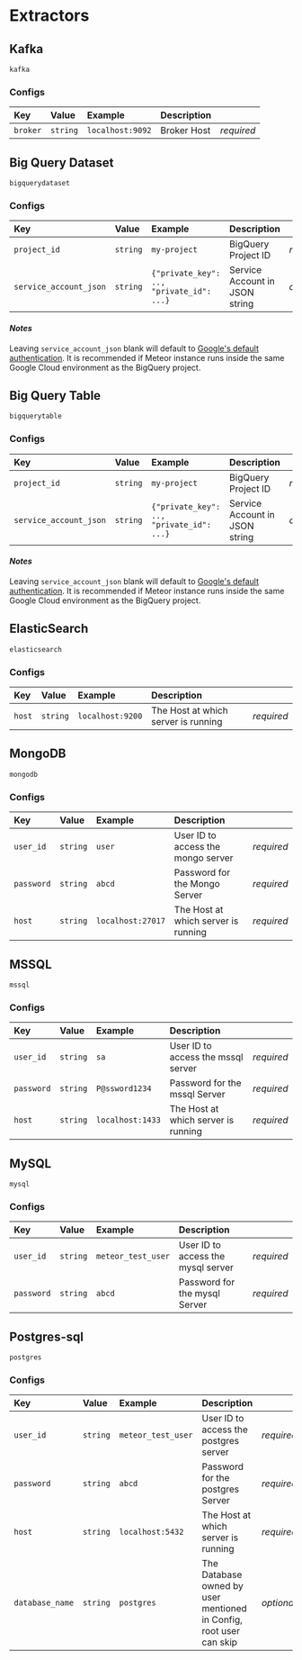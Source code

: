 # Extractors

## Kafka

`kafka`

### Configs
| Key | Value | Example | Description |    |
| :-- | :---- | :------ | :---------- | :- |
| `broker` | `string` | `localhost:9092` | Broker Host | *required* |

## Big Query Dataset

`bigquerydataset`

### Configs
| Key | Value | Example | Description |    |
| :-- | :---- | :------ | :---------- | :- |
| `project_id` | `string` | `my-project` | BigQuery Project ID | *required* |
| `service_account_json` | `string` | `{"private_key": .., "private_id": ...}` | Service Account in JSON string | *optional* |

#### *Notes*
Leaving `service_account_json` blank will default to [Google's default authentication](https://cloud.google.com/docs/authentication/production#automatically). It is recommended if Meteor instance runs inside the same Google Cloud environment as the BigQuery project.

## Big Query Table

`bigquerytable`

### Configs
| Key | Value | Example | Description |    |
| :-- | :---- | :------ | :---------- | :- |
| `project_id` | `string` | `my-project` | BigQuery Project ID | *required* |
| `service_account_json` | `string` | `{"private_key": .., "private_id": ...}` | Service Account in JSON string | *optional* |

#### *Notes*
Leaving `service_account_json` blank will default to [Google's default authentication](https://cloud.google.com/docs/authentication/production#automatically). It is recommended if Meteor instance runs inside the same Google Cloud environment as the BigQuery project.

## ElasticSearch

`elasticsearch`

### Configs
| Key | Value | Example | Description |    |
| :-- | :---- | :------ | :---------- | :- |
| `host` | `string` | `localhost:9200` | The Host at which server is running | *required* |

## MongoDB

`mongodb`

### Configs
| Key | Value | Example | Description |    |
| :-- | :---- | :------ | :---------- | :- |
| `user_id` | `string` | `user` | User ID to access the mongo server| *required* |
| `password` | `string` | `abcd` | Password for the Mongo Server | *required* |
| `host` | `string` | `localhost:27017` | The Host at which server is running | *required* |

## MSSQL

`mssql`

### Configs
| Key | Value | Example | Description |    |
| :-- | :---- | :------ | :---------- | :- |
| `user_id` | `string` | `sa` | User ID to access the mssql server| *required* |
| `password` | `string` | `P@ssword1234` | Password for the mssql Server | *required* |
| `host` | `string` | `localhost:1433` | The Host at which server is running | *required* |

## MySQL

`mysql`

### Configs
| Key | Value | Example | Description |    |
| :-- | :---- | :------ | :---------- | :- |
| `user_id` | `string` | `meteor_test_user` | User ID to access the mysql server| *required* |
| `password` | `string` | `abcd` | Password for the mysql Server | *required* | `host` | `string` | `localhost:3306` | The Host at which server is running | *required* |

## Postgres-sql

`postgres`

### Configs
| Key | Value | Example | Description |    |
| :-- | :---- | :------ | :---------- | :- |
| `user_id` | `string` | `meteor_test_user` | User ID to access the postgres server| *required* |
| `password` | `string` | `abcd` | Password for the postgres Server | *required* |
| `host` | `string` | `localhost:5432` | The Host at which server is running | *required* |
| `database_name` | `string` | `postgres` | The Database owned by user mentioned in Config, root user can skip | *optional* |
